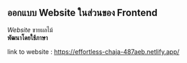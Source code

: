 ## ออกแบบ Website ในส่วนของ Frontend
*Website* ขายผลไม้
<br />
**พัฒนาโดยใช้ภาษา**
<br />


link to website : https://effortless-chaja-487aeb.netlify.app/
